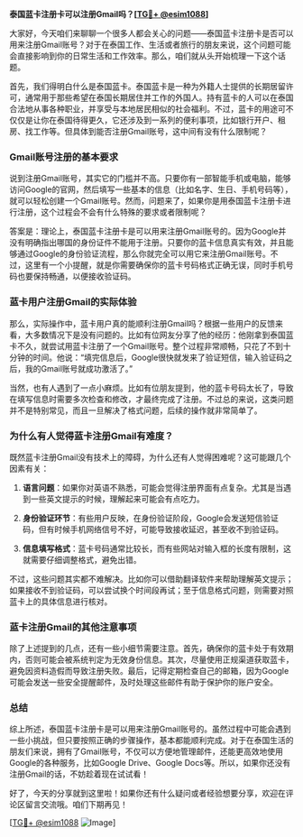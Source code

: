 **泰国蓝卡注册卡可以注册Gmail吗？[[TG💪+ @esim1088](https://t.me/s/esim1088)]**

大家好，今天咱们来聊聊一个很多人都会关心的问题——泰国蓝卡注册卡是否可以用来注册Gmail账号？对于在泰国工作、生活或者旅行的朋友来说，这个问题可能会直接影响到你的日常生活和工作效率。那么，咱们就从头开始梳理一下这个话题。

首先，我们得明白什么是泰国蓝卡。泰国蓝卡是一种为外籍人士提供的长期居留许可，通常用于那些希望在泰国长期居住并工作的外国人。持有蓝卡的人可以在泰国合法地从事各种职业，并享受与本地居民相似的社会福利。不过，蓝卡的用途可不仅仅是让你在泰国待得更久，它还涉及到一系列的便利事项，比如银行开户、租房、找工作等。但具体到能否注册Gmail账号，这中间有没有什么限制呢？

### Gmail账号注册的基本要求

说到注册Gmail账号，其实它的门槛并不高。只要你有一部智能手机或电脑，能够访问Google的官网，然后填写一些基本的信息（比如名字、生日、手机号码等），就可以轻松创建一个Gmail账号。然而，问题来了，如果你是用泰国蓝卡注册卡进行注册，这个过程会不会有什么特殊的要求或者限制呢？

答案是：理论上，泰国蓝卡注册卡是可以用来注册Gmail账号的。因为Google并没有明确指出哪国的身份证件不能用于注册。只要你的蓝卡信息真实有效，并且能够通过Google的身份验证流程，那么你就完全可以用它来注册Gmail账号。不过，这里有一个小提醒，就是你需要确保你的蓝卡号码格式正确无误，同时手机号码也要保持畅通，以便接收验证码。

### 蓝卡用户注册Gmail的实际体验

那么，实际操作中，蓝卡用户真的能顺利注册Gmail吗？根据一些用户的反馈来看，大多数情况下是没有问题的。比如有位网友分享了他的经历：他刚拿到泰国蓝卡不久，就尝试用蓝卡注册了一个Gmail账号。整个过程非常顺畅，只花了不到十分钟的时间。他说：“填完信息后，Google很快就发来了验证短信，输入验证码之后，我的Gmail账号就成功激活了。”

当然，也有人遇到了一点小麻烦。比如有位朋友提到，他的蓝卡号码太长了，导致在填写信息时需要多次检查和修改，才最终完成了注册。不过总的来说，这类问题并不是特别常见，而且一旦解决了格式问题，后续的操作就非常简单了。

### 为什么有人觉得蓝卡注册Gmail有难度？

既然蓝卡注册Gmail没有技术上的障碍，为什么还有人觉得困难呢？这可能跟几个因素有关：

1. **语言问题**：如果你对英语不熟悉，可能会觉得注册界面有点复杂。尤其是当遇到一些英文提示的时候，理解起来可能会有点吃力。
   
2. **身份验证环节**：有些用户反映，在身份验证阶段，Google会发送短信验证码，但有时候手机网络信号不好，可能导致接收延迟，甚至收不到验证码。

3. **信息填写格式**：蓝卡号码通常比较长，而有些网站对输入框的长度有限制，这就需要仔细调整格式，避免出错。

不过，这些问题其实都不难解决。比如你可以借助翻译软件来帮助理解英文提示；如果接收不到验证码，可以尝试换个时间段再试；至于信息格式问题，则需要对照蓝卡上的具体信息进行核对。

### 蓝卡注册Gmail的其他注意事项

除了上述提到的几点，还有一些小细节需要注意。首先，确保你的蓝卡处于有效期内，否则可能会被系统判定为无效身份信息。其次，尽量使用正规渠道获取蓝卡，避免因资料造假而导致注册失败。最后，记得定期检查自己的邮箱，因为Google可能会发送一些安全提醒邮件，及时处理这些邮件有助于保护你的账户安全。

### 总结

综上所述，泰国蓝卡注册卡是可以用来注册Gmail账号的。虽然过程中可能会遇到一些小挑战，但只要按照正确的步骤操作，基本都能顺利完成。对于在泰国生活的朋友们来说，拥有了Gmail账号，不仅可以方便地管理邮件，还能更高效地使用Google的各种服务，比如Google Drive、Google Docs等。所以，如果你还没有注册Gmail的话，不妨趁着现在试试看！

好了，今天的分享就到这里啦！如果你还有什么疑问或者经验想要分享，欢迎在评论区留言交流哦。咱们下期再见！

[[TG💪+ @esim1088](https://t.me/s/esim1088) ![Image](https://i.postimg.cc/4NQfJmqS/Snipaste-2025-05-13-00-14-12.png)]